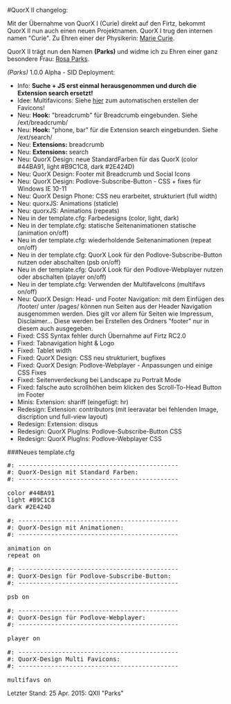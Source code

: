 #QuorX II changelog:

Mit der Übernahme von QuorX I (Curie) direkt auf den Firtz, bekommt QuorX II nun auch einen neuen Projektnamen.
QuorX I trug den internen namen "Curie". Zu Ehren einer der Physikerin: <a href="http://de.wikipedia.org/wiki/Marie_Curie">Marie Curie</a>.


QuorX II trägt nun den Namen **(Parks)** und widme ich zu Ehren einer ganz besondere Frau: <a href="http://de.wikipedia.org/wiki/Rosa_Parks">Rosa Parks</a>.

*(Parks)* 1.0.0 Alpha - SID Deployment:

- Info: **Suche + JS erst einmal herausgenommen und durch die Extension search ersetzt!**
- Idee: Multifavicons: Siehe <a href="https://github.com/McCouman/quorx2.0_documentation/tree/master/ext">hier</a> zum automatischen erstellen der Favicons!
- Neu: **Hook:** "breadcrumb" für Breadcrumb eingebunden. Siehe /ext/breadcrumb/
- Neu: **Hook:** "phone, bar" für die Extension search eingebunden. Siehe /ext/search/
- Neu: **Extensions:** breadcrumb 
- Neu: **Extensions:** search
- Neu: QuorX Design: neue StandardFarben für das QuorX (color #44BA91, light #B9C1C8, dark #2E424D)
- Neu: QuorX Design: Footer mit Breadcrumb und Social Icons
- Neu: QuorX Design: Podlove-Subscribe-Button - CSS + fixes für Windows IE 10-11
- Neu: QuorX Design Phone: CSS neu erarbeitet, strukturiert (full width)
- Neu: quorxJS: Animations (staticle)
- Neu: quorxJS: Animations (repeats)
- Neu in der template.cfg: Farbedesigns (color, light, dark)
- Neu in der template.cfg: statische Seitenanimationen statische (animation on/off)
- Neu in der template.cfg: wiederholdende Seitenanimationen (repeat on/off)
- Neu in der template.cfg: QuorX Look für den Podlove-Subscribe-Button nutzen oder abschalten (psb on/off)
- Neu in der template.cfg: QuorX Look für den Podlove-Webplayer nutzen oder abschalten (player on/off)
- Neu in der template.cfg: Verwenden der MultifaveIcons (multifavs on/off)
- Neu: QuorX Design: Head- und Footer Navigation: mit dem Einfügen des /footer/ unter /pages/ können nun Seiten aus der Header Navigation ausgenommen werden. Dies gilt vor allem für Seiten wie Impressum, Disclaimer... Diese werden bei Erstellen des Ordners "footer" nur in diesem auch ausgegeben.
- Fixed: CSS Syntax fehler durch Übernahme auf Firtz RC2.0 
- Fixed: Tabnavigation hight & Logo
- Fixed: Tablet width
- Fixed: QuorX Design: CSS neu strukturiert, bugfixes
- Fixed: QuorX Design: Podlove-Webplayer - Anpassungen und einige CSS Fixes
- Fixed: Seitenverdeckung bei Landscape zu Portrait Mode
- Fixed: falsche auto scrollhöhen beim klicken des Scroll-To-Head Button im Footer 
- Minis: Extension: shariff (eingefügt: hr)
- Redesign: Extension: contributors (mit leeravatar bei fehlenden Image, discription und full-view layout)
- Redesign: Extension: disqus
- Redesign: QuorX PlugIns: Podlove-Subscribe-Button CSS
- Redesign: QuorX PlugIns: Podlove-Webplayer CSS

###Neues template.cfg
<pre>
#: --------------------------------------------
#: QuorX-Design mit Standard Farben:
#: --------------------------------------------

color #44BA91
light #B9C1C8
dark #2E424D

#: --------------------------------------------
#: QuorX-Design mit Animationen:
#: --------------------------------------------

animation on
repeat on

#: --------------------------------------------
#: QuorX-Design für Podlove-Subscribe-Button:
#: --------------------------------------------

psb on

#: --------------------------------------------
#: QuorX-Design für Podlove-Webplayer:
#: --------------------------------------------

player on

#: --------------------------------------------
#: QuorX-Design Multi Favicons:
#: --------------------------------------------

multifavs on
</pre>

Letzter Stand: 25 Apr. 2015: QXII "Parks" 
